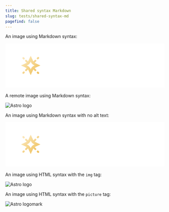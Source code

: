 ```yaml
---
title: Shared syntax Markdown
slug: tests/shared-syntax-md
pagefind: false
---
```


An image using Markdown syntax:

![Starlight logo](../../../assets/tests/starlight-light.png)

A remote image using Markdown syntax:

![Astro logo](https://astro.build/assets/press/astro-logo-light-gradient.png)

An image using Markdown syntax with no alt text:

![](../../../assets/tests/starlight-light.png)

An image using HTML syntax with the `img` tag:

<img src="https://astro.build/assets/press/astro-logo-light-gradient.png" alt="Astro logo" />

An image using HTML syntax with the `picture` tag:

<picture>
  <source
    media="(prefers-color-scheme: dark)"
    srcset="https://astro.build/assets/press/astro-icon-light.png"
  />
  <img
    alt="Astro logomark"
    src="https://astro.build/assets/press/astro-icon-dark.png"
  />
</picture>
